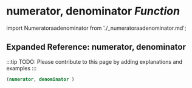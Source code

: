 # **numerator, denominator** *Function*

import Numeratoraadenominator from './_numeratoraadenominator.md';

<Numeratoraadenominator />

## Expanded Reference: numerator, denominator

:::tip
TODO: Please contribute to this page by adding explanations and examples
:::

```lisp
(numerator, denominator )
```
